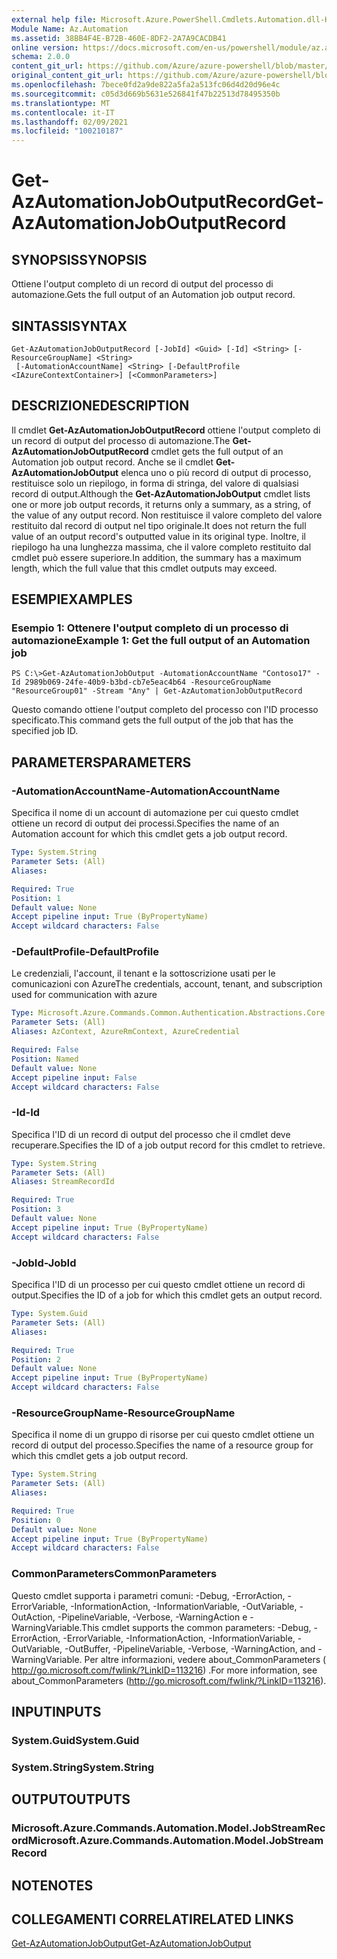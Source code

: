 ```yaml
---
external help file: Microsoft.Azure.PowerShell.Cmdlets.Automation.dll-Help.xml
Module Name: Az.Automation
ms.assetid: 38BB4F4E-B72B-460E-8DF2-2A7A9CACDB41
online version: https://docs.microsoft.com/en-us/powershell/module/az.automation/get-azautomationjoboutputrecord
schema: 2.0.0
content_git_url: https://github.com/Azure/azure-powershell/blob/master/src/Automation/Automation/help/Get-AzAutomationJobOutputRecord.md
original_content_git_url: https://github.com/Azure/azure-powershell/blob/master/src/Automation/Automation/help/Get-AzAutomationJobOutputRecord.md
ms.openlocfilehash: 7bece0fd2a9de822a5fa2a513fc06d4d20d96e4c
ms.sourcegitcommit: c05d3d669b5631e526841f47b22513d78495350b
ms.translationtype: MT
ms.contentlocale: it-IT
ms.lasthandoff: 02/09/2021
ms.locfileid: "100210187"
---
```

# <span data-ttu-id="e8c39-101">Get-AzAutomationJobOutputRecord</span><span class="sxs-lookup"><span data-stu-id="e8c39-101">Get-AzAutomationJobOutputRecord</span></span>

## <span data-ttu-id="e8c39-102">SYNOPSIS</span><span class="sxs-lookup"><span data-stu-id="e8c39-102">SYNOPSIS</span></span>
<span data-ttu-id="e8c39-103">Ottiene l'output completo di un record di output del processo di automazione.</span><span class="sxs-lookup"><span data-stu-id="e8c39-103">Gets the full output of an Automation job output record.</span></span>

## <span data-ttu-id="e8c39-104">SINTASSI</span><span class="sxs-lookup"><span data-stu-id="e8c39-104">SYNTAX</span></span>

```
Get-AzAutomationJobOutputRecord [-JobId] <Guid> [-Id] <String> [-ResourceGroupName] <String>
 [-AutomationAccountName] <String> [-DefaultProfile <IAzureContextContainer>] [<CommonParameters>]
```

## <span data-ttu-id="e8c39-105">DESCRIZIONE</span><span class="sxs-lookup"><span data-stu-id="e8c39-105">DESCRIPTION</span></span>
<span data-ttu-id="e8c39-106">Il cmdlet **Get-AzAutomationJobOutputRecord** ottiene l'output completo di un record di output del processo di automazione.</span><span class="sxs-lookup"><span data-stu-id="e8c39-106">The **Get-AzAutomationJobOutputRecord** cmdlet gets the full output of an Automation job output record.</span></span>
<span data-ttu-id="e8c39-107">Anche se il cmdlet **Get-AzAutomationJobOutput** elenca uno o più record di output di processo, restituisce solo un riepilogo, in forma di stringa, del valore di qualsiasi record di output.</span><span class="sxs-lookup"><span data-stu-id="e8c39-107">Although the **Get-AzAutomationJobOutput** cmdlet lists one or more job output records, it returns only a summary, as a string, of the value of any output record.</span></span>
<span data-ttu-id="e8c39-108">Non restituisce il valore completo del valore restituito dal record di output nel tipo originale.</span><span class="sxs-lookup"><span data-stu-id="e8c39-108">It does not return the full value of an output record's outputted value in its original type.</span></span>
<span data-ttu-id="e8c39-109">Inoltre, il riepilogo ha una lunghezza massima, che il valore completo restituito dal cmdlet può essere superiore.</span><span class="sxs-lookup"><span data-stu-id="e8c39-109">In addition, the summary has a maximum length, which the full value that this cmdlet outputs may exceed.</span></span>

## <span data-ttu-id="e8c39-110">ESEMPI</span><span class="sxs-lookup"><span data-stu-id="e8c39-110">EXAMPLES</span></span>

### <span data-ttu-id="e8c39-111">Esempio 1: Ottenere l'output completo di un processo di automazione</span><span class="sxs-lookup"><span data-stu-id="e8c39-111">Example 1: Get the full output of an Automation job</span></span>
```
PS C:\>Get-AzAutomationJobOutput -AutomationAccountName "Contoso17" -Id 2989b069-24fe-40b9-b3bd-cb7e5eac4b64 -ResourceGroupName "ResourceGroup01" -Stream "Any" | Get-AzAutomationJobOutputRecord
```

<span data-ttu-id="e8c39-112">Questo comando ottiene l'output completo del processo con l'ID processo specificato.</span><span class="sxs-lookup"><span data-stu-id="e8c39-112">This command gets the full output of the job that has the specified job ID.</span></span>

## <span data-ttu-id="e8c39-113">PARAMETERS</span><span class="sxs-lookup"><span data-stu-id="e8c39-113">PARAMETERS</span></span>

### <span data-ttu-id="e8c39-114">-AutomationAccountName</span><span class="sxs-lookup"><span data-stu-id="e8c39-114">-AutomationAccountName</span></span>
<span data-ttu-id="e8c39-115">Specifica il nome di un account di automazione per cui questo cmdlet ottiene un record di output dei processi.</span><span class="sxs-lookup"><span data-stu-id="e8c39-115">Specifies the name of an Automation account for which this cmdlet gets a job output record.</span></span>

```yaml
Type: System.String
Parameter Sets: (All)
Aliases:

Required: True
Position: 1
Default value: None
Accept pipeline input: True (ByPropertyName)
Accept wildcard characters: False
```

### <span data-ttu-id="e8c39-116">-DefaultProfile</span><span class="sxs-lookup"><span data-stu-id="e8c39-116">-DefaultProfile</span></span>
<span data-ttu-id="e8c39-117">Le credenziali, l'account, il tenant e la sottoscrizione usati per le comunicazioni con Azure</span><span class="sxs-lookup"><span data-stu-id="e8c39-117">The credentials, account, tenant, and subscription used for communication with azure</span></span>

```yaml
Type: Microsoft.Azure.Commands.Common.Authentication.Abstractions.Core.IAzureContextContainer
Parameter Sets: (All)
Aliases: AzContext, AzureRmContext, AzureCredential

Required: False
Position: Named
Default value: None
Accept pipeline input: False
Accept wildcard characters: False
```

### <span data-ttu-id="e8c39-118">-Id</span><span class="sxs-lookup"><span data-stu-id="e8c39-118">-Id</span></span>
<span data-ttu-id="e8c39-119">Specifica l'ID di un record di output del processo che il cmdlet deve recuperare.</span><span class="sxs-lookup"><span data-stu-id="e8c39-119">Specifies the ID of a job output record for this cmdlet to retrieve.</span></span>

```yaml
Type: System.String
Parameter Sets: (All)
Aliases: StreamRecordId

Required: True
Position: 3
Default value: None
Accept pipeline input: True (ByPropertyName)
Accept wildcard characters: False
```

### <span data-ttu-id="e8c39-120">-JobId</span><span class="sxs-lookup"><span data-stu-id="e8c39-120">-JobId</span></span>
<span data-ttu-id="e8c39-121">Specifica l'ID di un processo per cui questo cmdlet ottiene un record di output.</span><span class="sxs-lookup"><span data-stu-id="e8c39-121">Specifies the ID of a job for which this cmdlet gets an output record.</span></span>

```yaml
Type: System.Guid
Parameter Sets: (All)
Aliases:

Required: True
Position: 2
Default value: None
Accept pipeline input: True (ByPropertyName)
Accept wildcard characters: False
```

### <span data-ttu-id="e8c39-122">-ResourceGroupName</span><span class="sxs-lookup"><span data-stu-id="e8c39-122">-ResourceGroupName</span></span>
<span data-ttu-id="e8c39-123">Specifica il nome di un gruppo di risorse per cui questo cmdlet ottiene un record di output del processo.</span><span class="sxs-lookup"><span data-stu-id="e8c39-123">Specifies the name of a resource group for which this cmdlet gets a job output record.</span></span>

```yaml
Type: System.String
Parameter Sets: (All)
Aliases:

Required: True
Position: 0
Default value: None
Accept pipeline input: True (ByPropertyName)
Accept wildcard characters: False
```

### <span data-ttu-id="e8c39-124">CommonParameters</span><span class="sxs-lookup"><span data-stu-id="e8c39-124">CommonParameters</span></span>
<span data-ttu-id="e8c39-125">Questo cmdlet supporta i parametri comuni: -Debug, -ErrorAction, -ErrorVariable, -InformationAction, -InformationVariable, -OutVariable, -OutAction, -PipelineVariable, -Verbose, -WarningAction e -WarningVariable.</span><span class="sxs-lookup"><span data-stu-id="e8c39-125">This cmdlet supports the common parameters: -Debug, -ErrorAction, -ErrorVariable, -InformationAction, -InformationVariable, -OutVariable, -OutBuffer, -PipelineVariable, -Verbose, -WarningAction, and -WarningVariable.</span></span> <span data-ttu-id="e8c39-126">Per altre informazioni, vedere about_CommonParameters ( http://go.microsoft.com/fwlink/?LinkID=113216) .</span><span class="sxs-lookup"><span data-stu-id="e8c39-126">For more information, see about_CommonParameters (http://go.microsoft.com/fwlink/?LinkID=113216).</span></span>

## <span data-ttu-id="e8c39-127">INPUT</span><span class="sxs-lookup"><span data-stu-id="e8c39-127">INPUTS</span></span>

### <span data-ttu-id="e8c39-128">System.Guid</span><span class="sxs-lookup"><span data-stu-id="e8c39-128">System.Guid</span></span>

### <span data-ttu-id="e8c39-129">System.String</span><span class="sxs-lookup"><span data-stu-id="e8c39-129">System.String</span></span>

## <span data-ttu-id="e8c39-130">OUTPUT</span><span class="sxs-lookup"><span data-stu-id="e8c39-130">OUTPUTS</span></span>

### <span data-ttu-id="e8c39-131">Microsoft.Azure.Commands.Automation.Model.JobStreamRecord</span><span class="sxs-lookup"><span data-stu-id="e8c39-131">Microsoft.Azure.Commands.Automation.Model.JobStreamRecord</span></span>

## <span data-ttu-id="e8c39-132">NOTE</span><span class="sxs-lookup"><span data-stu-id="e8c39-132">NOTES</span></span>

## <span data-ttu-id="e8c39-133">COLLEGAMENTI CORRELATI</span><span class="sxs-lookup"><span data-stu-id="e8c39-133">RELATED LINKS</span></span>

[<span data-ttu-id="e8c39-134">Get-AzAutomationJobOutput</span><span class="sxs-lookup"><span data-stu-id="e8c39-134">Get-AzAutomationJobOutput</span></span>](./Get-AzAutomationJobOutput.md)


